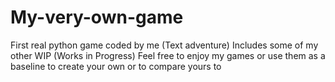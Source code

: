 # My-very-own-game
First real python game coded by me (Text adventure)
Includes some of my other WIP (Works in Progress)
Feel free to enjoy my games or use them as a baseline to create your own or to compare yours to
